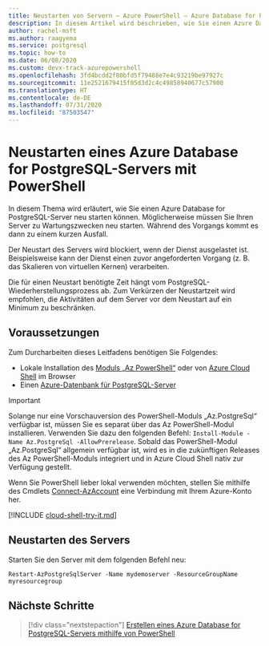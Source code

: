 ```yaml
---
title: Neustarten von Servern – Azure PowerShell – Azure Database for PostgreSQL
description: In diesem Artikel wird beschrieben, wie Sie einen Azure Database for PostgreSQL-Server mit PowerShell neu starten.
author: rachel-msft
ms.author: raagyema
ms.service: postgresql
ms.topic: how-to
ms.date: 06/08/2020
ms.custom: devx-track-azurepowershell
ms.openlocfilehash: 3fd4bcdd2f80bfd5f79488e7e4c93219be97927c
ms.sourcegitcommit: 11e2521679415f05d3d2c4c49858940677c57900
ms.translationtype: HT
ms.contentlocale: de-DE
ms.lasthandoff: 07/31/2020
ms.locfileid: "87503547"
---
```

# <a name="restart-azure-database-for-postgresql-server-using-powershell"></a>Neustarten eines Azure Database for PostgreSQL-Servers mit PowerShell

In diesem Thema wird erläutert, wie Sie einen Azure Database for PostgreSQL-Server neu starten können. Möglicherweise müssen Sie Ihren Server zu Wartungszwecken neu starten. Während des Vorgangs kommt es dann zu einem kurzen Ausfall.

Der Neustart des Servers wird blockiert, wenn der Dienst ausgelastet ist. Beispielsweise kann der Dienst einen zuvor angeforderten Vorgang (z. B. das Skalieren von virtuellen Kernen) verarbeiten.

Die für einen Neustart benötigte Zeit hängt vom PostgreSQL-Wiederherstellungsprozess ab. Zum Verkürzen der Neustartzeit wird empfohlen, die Aktivitäten auf dem Server vor dem Neustart auf ein Minimum zu beschränken.

## <a name="prerequisites"></a>Voraussetzungen

Zum Durcharbeiten dieses Leitfadens benötigen Sie Folgendes:

- Lokale Installation des [Moduls „Az PowerShell“](https://docs.microsoft.com/powershell/azure/install-az-ps) oder von [Azure Cloud Shell](https://shell.azure.com/) im Browser
- Einen [Azure-Datenbank für PostgreSQL-Server](quickstart-create-postgresql-server-database-using-azure-powershell.md)

> [!IMPORTANT]
> Solange nur eine Vorschauversion des PowerShell-Moduls „Az.PostgreSql“ verfügbar ist, müssen Sie es separat über das Az PowerShell-Modul installieren. Verwenden Sie dazu den folgenden Befehl: `Install-Module -Name Az.PostgreSql -AllowPrerelease`.
> Sobald das PowerShell-Modul „Az.PostgreSql“ allgemein verfügbar ist, wird es in die zukünftigen Releases des Az PowerShell-Moduls integriert und in Azure Cloud Shell nativ zur Verfügung gestellt.

Wenn Sie PowerShell lieber lokal verwenden möchten, stellen Sie mithilfe des Cmdlets [Connect-AzAccount](https://docs.microsoft.com/powershell/module/az.accounts/connect-azaccount) eine Verbindung mit Ihrem Azure-Konto her.

[!INCLUDE [cloud-shell-try-it.md](../../includes/cloud-shell-try-it.md)]

## <a name="restart-the-server"></a>Neustarten des Servers

Starten Sie den Server mit dem folgenden Befehl neu:

```azurepowershell-interactive
Restart-AzPostgreSqlServer -Name mydemoserver -ResourceGroupName myresourcegroup
```

## <a name="next-steps"></a>Nächste Schritte

> [!div class="nextstepaction"]
> [Erstellen eines Azure Database for PostgreSQL-Servers mithilfe von PowerShell](quickstart-create-postgresql-server-database-using-azure-powershell.md)
